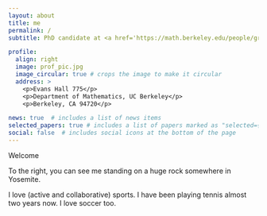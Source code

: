 ```yaml
---
layout: about
title: me
permalink: /
subtitle: PhD candidate at <a href='https://math.berkeley.edu/people/grad/dong-gyu-lim'>UC Berkeley</a>

profile:
  align: right
  image: prof_pic.jpg
  image_circular: true # crops the image to make it circular
  address: >
    <p>Evans Hall 775</p>
    <p>Department of Mathematics, UC Berkeley</p>
    <p>Berkeley, CA 94720</p>

news: true  # includes a list of news items
selected_papers: true # includes a list of papers marked as "selected={true}"
social: false  # includes social icons at the bottom of the page
---
```


Welcome 

To the right, you can see me standing on a huge rock somewhere in Yosemite.

I love (active and collaborative) sports. I have been playing tennis almost two years now. I love soccer too.

<!--
Write your biography here. Tell the world about yourself. Link to your favorite [subreddit](http://reddit.com). You can put a picture in, too. The code is already in, just name your picture `prof_pic.jpg` and put it in the `img/` folder.

Put your address / P.O. box / other info right below your picture. You can also disable any these elements by editing `profile` property of the YAML header of your `_pages/about.md`. Edit `_bibliography/papers.bib` and Jekyll will render your [publications page](/al-folio/publications/) automatically.

Link to your social media connections, too. This theme is set up to use [Font Awesome icons](http://fortawesome.github.io/Font-Awesome/) and [Academicons](https://jpswalsh.github.io/academicons/), like the ones below. Add your Facebook, Twitter, LinkedIn, Google Scholar, or just disable all of them. -->

